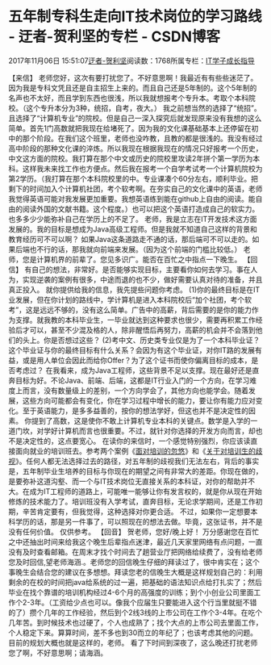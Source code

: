 
# 五年制专科生走向IT技术岗位的学习路线 - 迂者-贺利坚的专栏 - CSDN博客

2017年11月06日 15:51:07[迂者-贺利坚](https://me.csdn.net/sxhelijian)阅读数：1768所属专栏：[IT学子成长指导](https://blog.csdn.net/column/details/itstudy.html)



【来信】
老师您好，这次有要打扰您了。不好意思啊！我最近有有些些迷茫了。因为我是专科文凭且还是自主招生上来的。而且自己还是5年制的。这个5年制的名声也不太好，而且学到东西也很浅，所以我就想报考个专升本。考取个本科院校。（这个专升本分为3种，统招，自考，夜大。）
我之前想当然的选择了“统招”。且选择了“计算机专业”的院校。但是自己一深入探究后就发现原来没有我想的这么简单。首先1门高数就把我现在给堵死了。因为我的文化课基础基本上还停留在初中的那个阶段。在我们这个班里，老师也没咋教，且教的都是很浅的。我没有经过高中阶段的那种文化课的淬炼。所以我现在根据我现在的情况只好报考一个历史，中文这方面的院校。我打算在那个中文或历史的院校里攻读2年拼个第一学历为本科。这样我未来找工作也方便点。然后我在报考一个自学考试考一个计算机院校为第2学历。（我打算在那个本科院校里的中。专业课凑个60分左右，顺利毕业。把剩下的时间加入个计算机社团，考个软考啊。在夯实自己的文化课中的英语，老师我觉得英语可能对我发展更加重要。我想英语练到能在github上自由的阅读。能自由的阅读外国的文献书籍。这个程度。）也可以把这个英语打造成自己的软实力。也多多少少能弥补自己在学历上的不足了。
老师，我是立志在IT开发技术这方面发展的。我的目标是想成为Java高级工程师。但是我就不知道自己这样的背景和教育经历可不可以啊？
如果Java这条道路走不通的话，那后端可不可以走的。如果后端也不行的话，那我就向前端来发展。（因为这个前端的门槛比较低。）
老师，您是计算机界的前辈了。您见多识广。能否在百忙之中指点一下晚生。
【回信】
有自己的想法，非常好。是否能够实现目标，主要看你如何去学习。事在人为，实现逆袭的案例有很多，中途而退的也不少，做好需要认真对待的准备，并且真正投入。
就你提供给我的信息，我先提些问题你考虑。
(1)你的最终目标是在IT业发展，但在你计划的路线中，学计算机是进入本科院校后“加个社团，考个软考”，这是远远不够的，没有这么简单。广告中的高薪，背后需要的是你的能力作为支撑。就我教的本科毕业生，一毕业就达到这种要求也很少，需要再积累工作经验后才可以，甚至不少混及格的人，除非醒悟后再努力，高薪的机会并不会落到他们的头上。你是否想过这些？
(2)考中文、历史类专业仅是为了一个本科毕业证？这个毕业证与你的最终目标有什么关系？会因为有这个毕业证，对你IT路的发展有益，或是用人单位会因此而给你Offer？为了这个证书而使你偏离目标的成本，是否考虑过？
在我看来，成为Java工程师，这些背景不足以支撑。现在最好还是直奔目标为好。不论Java、前端、后端，这都是IT行业入门的一个方向，在学习难度上而言，没有数量级上的差别，一个方向学会了，其他方向也能学会。随着发展，这些方向可能都会有变化，你在学习过程中增长的能力，要让你有能力应对变化。至于英语能力，是多多益善的，按你的想法学好，但这也并不是决定性的因素。
你提到了高数，这是使你不敢上计算机专业本科的关键点。数学是入学的一道门坎，对学好计算机而言也很重要。不过，就针对你选择的开发方向而言，却也不是决定性的，这点要宽心。
在读你的来信时，一个感觉特别强烈，你应该读直接面向就业的培训班去。参考两个案例《[面对培训的忽悠](http://blog.csdn.net/sxhelijian/article/details/51408176)》和《[关于对培训生的歧视](http://blog.csdn.net/sxhelijian/article/details/21827997)》。任何人都无法选择过去的路径，对五年制的歧视我们无法左右，背后的事实是，五年制毕业生培养的目标与你现在的期望之间有非常大的差距。你现在做的，是要弥补这道沟壑、而一个与IT技术岗位无直接关系的本科证，对你的帮助并不大。在成为IT工程师的道路上，可能唯一能够让你有发言权的，就是你从现在开始修炼的技术能力了。培训班没有入学考试，直奔目标，无论求学期间，还是工作初期，辛苦肯定要有，但我觉得，这种选择对你更合适。
不过，如果你一定想要本科学历的话，那是另一件事了，可以照现在的想法去做。毕竟，这张证书，并不是没有任何价值。
仅供参考。
【回音】
贺老师，您好/晚上好！
万分感谢您在百忙之中还抽出时间来给我这个晚生后辈指点迷津，最近几天家里网络有点问题，一直没有及时查看邮箱。在周末才找个时间去了趟营业厅把网络给续费了，没有给老师您及时回信,望老师海涵.。老师您的回信晚生仔细的拜读过了，很中肯实在；这个事晚生会结合您的建议在多想想。拜读您老的信晚生大概是这样规划自己的：利用剩余的在校的时间把java给系统的过一遍，把基础的语法知识点给打扎实了；然后毕业在找个靠谱的培训机构经过4-6个月的高强度的训练；到个小创业公司里面工作个2-3年。（工资给少点也可以。像我个应届生只要能进入这个行当里就挺不错的了）攒个几年的工作经验，然后到个2线3线的上市公司在工作个3-4年。在吃个几年苦。到时候技术也过硬了，个人也成熟了；找个大点的上市公司去里面工作，个人稳定下来。算算时间，差不多也到30而立的年纪了；也该考虑其他的问题。目前的规划大概也就是这样的，老师。
看了下时间到深夜了，这么晚还打扰老师您了啊，不好意思啊；请海涵。

